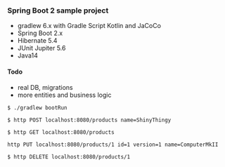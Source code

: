### Spring Boot 2 sample project
- gradlew 6.x with Gradle Script Kotlin and JaCoCo
- Spring Boot 2.x
- Hibernate 5.4
- JUnit Jupiter 5.6
- Java14

#### Todo
- real DB, migrations
- more entities and business logic

`
$ ./gradlew bootRun
`

`
$ http POST localhost:8080/products name=ShinyThingy
`

`
$ http GET localhost:8080/products
`

`
http PUT localhost:8080/products/1 id=1 version=1 name=ComputerMkII
`

`
$ http DELETE localhost:8080/products/1
`
